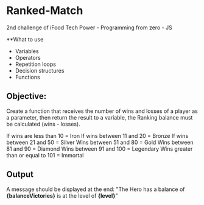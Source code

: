 # Ranked-Match
2nd challenge of iFood Tech Power - Programming from zero - JS

**What to use

- Variables
- Operators
- Repetition loops
- Decision structures
- Functions

## Objective:

Create a function that receives the number of wins and losses of a player as a parameter,
then return the result to a variable, the Ranking balance must be calculated (wins - losses).

If wins are less than 10 = Iron
If wins between 11 and 20 = Bronze
If wins between 21 and 50 = Silver
Wins between 51 and 80 = Gold
Wins between 81 and 90 = Diamond
Wins between 91 and 100 = Legendary
Wins greater than or equal to 101 = Immortal

## Output

A message should be displayed at the end:
"The Hero has a balance of **{balanceVictories}** is at the level of **{level}**"
